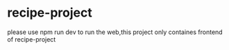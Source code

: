 # recipe-project
please use npm run dev to run the web,this project only containes frontend of recipe-project
